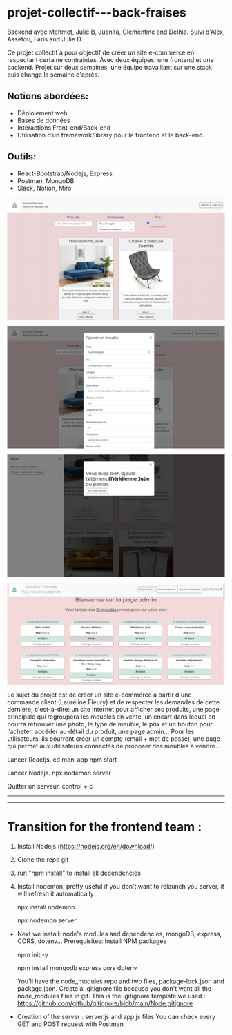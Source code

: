 # projet-collectif---back-fraises

Backend avec Mehmet, Julie B, Juanita, Clementine and Delhia. Suivi d'Alex, Assetou, Faris and Julie D.

Ce projet collectif à pour objectif de créer un site e-commerce en respectant certaine contraintes. Avec deux équipes: une frontend et une backend. Projet sur deux semaines, une équipe travaillant sur une stack puis change la semaine d'après. 

## Notions abordées:

- Déploiement web
- Bases de données
- Interactions Front-end/Back-end
- Utilisation d’un framework/library pour le frontend et le back-end.

## Outils:

- React-Bootstrap/Nodejs, Express
- Postman, MongoDB
- Slack, Notion, Miro

<p><img align="center" alt="" src="https://github.com/Alexluu13/P5_E-commerce-front-fraises/blob/main/p5_e-commerce_1.png"/></p>
<p><img align="center" alt="" src="https://github.com/Alexluu13/P5_E-commerce-back-fraises/blob/main/p5_e-commerce_5.png"/></p>
<p><img align="center" alt="" src="https://github.com/Alexluu13/P5_E-commerce-back-fraises/blob/main/p5_e-commerce_6.png"/></p>
<p><img align="center" alt="" src="https://github.com/Alexluu13/P5_E-commerce-back-fraises/blob/main/p5_e-commerce_7.png"/></p>

Le sujet du projet est de créer un site e-commerce à partir d'une commande client (Lauréline Fleury) et de respecter les demandes de cette dernière, c'est-à-dire: un site internet pour afficher ses produits, une page principale qui regroupera les meubles en vente, un encart dans lequel on pourra retrouver une photo, le type de meuble, le prix et un bouton pour l’acheter, accéder au détail du produit, une page admin... Pour les utilisateurs: ils pourront créer un compte (email + mot de passe), une page qui permet aux utilisateurs connectés de proposer des meubles à vendre...

Lancer Reactjs.
cd mon-app 
npm start

Lancer Nodejs.
npx nodemon server

Quitter un serveur. 
control + c

***
***

# Transition for the frontend team :

1. Install Nodejs (https://nodejs.org/en/download/)
2. Clone the repo git
3. run "npm install" to install all dependencies
4. Install nodemon, pretty useful if you don't want to relaunch you server, it will refresh it automatically

   npx install nodemon
   
   npx nodemon server


- Next we install: node's modules and dependencies, mongoDB, express, CORS, dotenv...
  Prerequisites:
  Install NPM packages
  
  npm init -y
  
  npm install mongodb express cors dotenv
  
  You'll have the node_modules repo and two files, package-lock.json and package.json.
  Create a .gitignore file because you don't want all the node_modules files in git. This is the .gitignore template we used : https://github.com/github/gitignore/blob/main/Node.gitignore

- Creation of the server : server.js and app.js files
  You can check every GET and POST request with Postman
